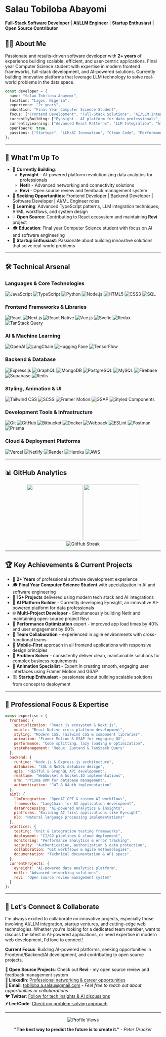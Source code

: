 # Salau Tobiloba Abayomi

**Full-Stack Software Developer** | **AI/LLM Engineer** | **Startup Enthusiast** | **Open Source Contributor**

## 👨‍💻 About Me

Passionate and results-driven software developer with **2+ years** of experience building scalable, efficient, and user-centric applications. Final year Computer Science student with expertise in modern frontend frameworks, full-stack development, and AI-powered solutions. Currently building innovative platforms that leverage LLM technology to solve real-world problems in the data space.

```typescript
const developer = {
  name: "Salau Tobiloba Abayomi",
  location: "Lagos, Nigeria",
  experience: "2+ years",
  education: "Final Year Computer Science Student",
  focus: ["Frontend Development", "Full-Stack Solutions", "AI/LLM Integration", "Mobile Applications"],
  currentlyBuilding: ["Eynsight - AI platform for data professionals", "Netlr", "Revi"],
  currentlyLearning: ["Advanced React Patterns", "LLM Integration", "AI/ML Workflows", "System Design"],
  openToWork: true,
  passions: ["Startups", "LLM/AI Innovation", "Clean Code", "Performance Optimization", "User Experience"]
};
```

---

## 🚀 What I'm Up To

- 🔭 **Currently Building**: 
  - **Eynsight** - AI-powered platform revolutionizing data analytics for professionals
  - **Netlr** - Advanced networking and connectivity solutions
  - **Revi** - Open source review and feedback management system
- 🎯 **Seeking Opportunities**: Frontend Developer | Backend Developer | Software Developer | AI/ML Engineer roles
- 🌱 **Learning**: Advanced TypeScript patterns, LLM integration techniques, AI/ML workflows, and system design
- 💡 **Open Source**: Contributing to React ecosystem and maintaining **Revi** project
- 🎓 **Education**: Final year Computer Science student with focus on AI and software engineering
- 🚀 **Startup Enthusiast**: Passionate about building innovative solutions that solve real-world problems

---

## 🛠️ Technical Arsenal

### **Languages & Core Technologies**
![JavaScript](https://img.shields.io/badge/JavaScript-F7DF1E?style=flat-square&logo=javascript&logoColor=black)
![TypeScript](https://img.shields.io/badge/TypeScript-3178C6?style=flat-square&logo=typescript&logoColor=white)
![Python](https://img.shields.io/badge/Python-3776AB?style=flat-square&logo=python&logoColor=white)
![Node.js](https://img.shields.io/badge/Node.js-339933?style=flat-square&logo=node.js&logoColor=white)
![HTML5](https://img.shields.io/badge/HTML5-E34F26?style=flat-square&logo=html5&logoColor=white)
![CSS3](https://img.shields.io/badge/CSS3-1572B6?style=flat-square&logo=css3&logoColor=white)
![SQL](https://img.shields.io/badge/SQL-336791?style=flat-square&logo=postgresql&logoColor=white)

### **Frontend Frameworks & Libraries**
![React](https://img.shields.io/badge/React-61DAFB?style=flat-square&logo=react&logoColor=black)
![Next.js](https://img.shields.io/badge/Next.js-000000?style=flat-square&logo=next.js&logoColor=white)
![React Native](https://img.shields.io/badge/React_Native-61DAFB?style=flat-square&logo=react&logoColor=black)
![Vue.js](https://img.shields.io/badge/Vue.js-4FC08D?style=flat-square&logo=vue.js&logoColor=white)
![Svelte](https://img.shields.io/badge/Svelte-FF3E00?style=flat-square&logo=svelte&logoColor=white)
![Redux](https://img.shields.io/badge/Redux-764ABC?style=flat-square&logo=redux&logoColor=white)
![TanStack Query](https://img.shields.io/badge/TanStack_Query-FF4154?style=flat-square&logo=react-query&logoColor=white)

### **AI & Machine Learning**
![OpenAI](https://img.shields.io/badge/OpenAI-412991?style=flat-square&logo=openai&logoColor=white)
![LangChain](https://img.shields.io/badge/LangChain-1C3C3C?style=flat-square&logo=langchain&logoColor=white)
![Hugging Face](https://img.shields.io/badge/🤗_Hugging_Face-FFD21E?style=flat-square&logoColor=black)
![TensorFlow](https://img.shields.io/badge/TensorFlow-FF6F00?style=flat-square&logo=tensorflow&logoColor=white)

### **Backend & Database**
![Express.js](https://img.shields.io/badge/Express.js-000000?style=flat-square&logo=express&logoColor=white)
![GraphQL](https://img.shields.io/badge/GraphQL-E10098?style=flat-square&logo=graphql&logoColor=white)
![MongoDB](https://img.shields.io/badge/MongoDB-47A248?style=flat-square&logo=mongodb&logoColor=white)
![PostgreSQL](https://img.shields.io/badge/PostgreSQL-336791?style=flat-square&logo=postgresql&logoColor=white)
![MySQL](https://img.shields.io/badge/MySQL-4479A1?style=flat-square&logo=mysql&logoColor=white)
![Firebase](https://img.shields.io/badge/Firebase-FFCA28?style=flat-square&logo=firebase&logoColor=black)
![Supabase](https://img.shields.io/badge/Supabase-3ECF8E?style=flat-square&logo=supabase&logoColor=white)
![Redis](https://img.shields.io/badge/Redis-DC382D?style=flat-square&logo=redis&logoColor=white)

### **Styling, Animation & UI**
![Tailwind CSS](https://img.shields.io/badge/Tailwind_CSS-38B2AC?style=flat-square&logo=tailwind-css&logoColor=white)
![SCSS](https://img.shields.io/badge/SCSS-CF649A?style=flat-square&logo=sass&logoColor=white)
![Framer Motion](https://img.shields.io/badge/Framer_Motion-0055FF?style=flat-square&logo=framer&logoColor=white)
![GSAP](https://img.shields.io/badge/GSAP-88CE02?style=flat-square&logo=greensock&logoColor=white)
![Styled Components](https://img.shields.io/badge/Styled_Components-DB7093?style=flat-square&logo=styled-components&logoColor=white)

### **Development Tools & Infrastructure**
![Git](https://img.shields.io/badge/Git-F05032?style=flat-square&logo=git&logoColor=white)
![GitHub](https://img.shields.io/badge/GitHub-181717?style=flat-square&logo=github&logoColor=white)
![Bitbucket](https://img.shields.io/badge/Bitbucket-0052CC?style=flat-square&logo=bitbucket&logoColor=white)
![Docker](https://img.shields.io/badge/Docker-2496ED?style=flat-square&logo=docker&logoColor=white)
![Webpack](https://img.shields.io/badge/Webpack-8DD6F9?style=flat-square&logo=webpack&logoColor=black)
![ESLint](https://img.shields.io/badge/ESLint-4B32C3?style=flat-square&logo=eslint&logoColor=white)
![Postman](https://img.shields.io/badge/Postman-FF6C37?style=flat-square&logo=postman&logoColor=white)
![Prisma](https://img.shields.io/badge/Prisma-2D3748?style=flat-square&logo=prisma&logoColor=white)

### **Cloud & Deployment Platforms**
![Vercel](https://img.shields.io/badge/Vercel-000000?style=flat-square&logo=vercel&logoColor=white)
![Netlify](https://img.shields.io/badge/Netlify-00C7B7?style=flat-square&logo=netlify&logoColor=white)
![Render](https://img.shields.io/badge/Render-46E3B7?style=flat-square&logo=render&logoColor=white)
![Heroku](https://img.shields.io/badge/Heroku-430098?style=flat-square&logo=heroku&logoColor=white)
![AWS](https://img.shields.io/badge/AWS-232F3E?style=flat-square&logo=amazon-aws&logoColor=white)

---

## 📊 GitHub Analytics

<div align="center">
  <img height="180em" src="https://github-readme-stats.vercel.app/api?username=tobbiloba&show_icons=true&theme=tokyonight&include_all_commits=true&count_private=true"/>
  <img height="180em" src="https://github-readme-stats.vercel.app/api/top-langs/?username=tobbiloba&layout=compact&langs_count=8&theme=tokyonight"/>
</div>

<div align="center">
  <img src="https://github-readme-streak-stats.herokuapp.com/?user=tobbiloba&theme=tokyonight" alt="GitHub Streak" />
</div>

---

## 🏆 Key Achievements & Current Projects

- 🚀 **2+ Years** of professional software development experience
- 🎓 **Final Year Computer Science Student** with specialization in AI and software engineering
- 💼 **15+ Projects** delivered using modern tech stack and AI integrations
- 🤖 **AI Platform Builder** - Currently developing Eynsight, an innovative AI-powered platform for data professionals
- 🌐 **Multi-Project Developer** - Simultaneously building Netlr and maintaining open-source project Revi
- 🎯 **Performance Optimization** expert - improved app load times by 40% and user engagement by 60%
- 🤝 **Team Collaboration** - experienced in agile environments with cross-functional teams
- 📱 **Mobile-First** approach in all frontend applications with responsive design principles
- 🔧 **Problem Solver** - consistently deliver clean, maintainable solutions for complex business requirements
- 🎨 **Animation Specialist** - Expert in creating smooth, engaging user interfaces using Framer Motion and GSAP
- 🏗️ **Startup Enthusiast** - passionate about building scalable solutions from concept to deployment

---

## 💼 Professional Focus & Expertise

```javascript
const expertise = {
  frontend: {
    specialization: "React.js ecosystem & Next.js",
    mobile: "React Native cross-platform development",
    styling: "Modern CSS, Tailwind CSS & component libraries",
    animation: "Framer Motion & GSAP for engaging UX",
    performance: "Code splitting, lazy loading & optimization",
    stateManagement: "Redux, Zustand & TanStack Query"
  },
  backend: {
    runtime: "Node.js & Express.js architecture",
    databases: "SQL & NoSQL database design",
    apis: "RESTful & GraphQL API development",
    realtime: "WebSocket & Socket.IO implementations",
    orm: "Prisma ORM for database management",
    authentication: "JWT & OAuth implementation"
  },
  aiMl: {
    llmIntegration: "OpenAI GPT & custom AI workflows",
    frameworks: "LangChain for AI application development",
    dataProcessing: "AI-powered analytics & insights",
    platforms: "Building AI-first applications like Eynsight",
    nlp: "Natural language processing implementations"
  },
  practices: {
    testing: "Unit & integration testing frameworks",
    deployment: "CI/CD pipelines & cloud deployment",
    monitoring: "Performance analytics & error tracking",
    security: "Authentication, authorization & data protection",
    collaboration: "Git workflows & agile methodologies",
    documentation: "Technical documentation & API specs"
  },
  currentProjects: {
    eynsight: "AI-powered data analytics platform",
    netlr: "Advanced networking solutions",
    revi: "Open source review management system"
  }
};
```

---

## 🤝 Let's Connect & Collaborate

I'm always excited to collaborate on innovative projects, especially those involving AI/LLM integration, startup ventures, and cutting-edge web technologies. Whether you're looking for a dedicated team member, want to discuss the latest in AI-powered applications, or need expertise in modern web development, I'd love to connect!

**Current Focus**: Building AI-powered platforms, seeking opportunities in Frontend/Backend/AI development, and contributing to open source projects.

**🚀 Open Source Projects**: Check out **Revi** - my open source review and feedback management system  
**💼 LinkedIn**: [Professional networking & career opportunities](https://linkedin.com/in/tobiloba-abayomi)  
**📧 Email**: [tobiloba.a.salau@gmail.com](mailto:tobiloba.a.salau@gmail.com) - *Feel free to reach out about opportunities or collaborations*  
**🐦 Twitter**: [Follow for tech insights & AI discussions](https://twitter.com/tobilobaabayom2)  
**⚡ LeetCode**: [Check my problem-solving approach](https://leetcode.com/tobiloba2002)

---

<div align="center">
  <img src="https://komarev.com/ghpvc/?username=tobbiloba&label=Profile%20Views&color=0e75b6&style=flat" alt="Profile Views" />
  
  **"The best way to predict the future is to create it."** - *Peter Drucker*
</div>
